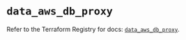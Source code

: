 # `data_aws_db_proxy`

Refer to the Terraform Registry for docs: [`data_aws_db_proxy`](https://registry.terraform.io/providers/hashicorp/aws/5.100.0/docs/data-sources/db_proxy).
